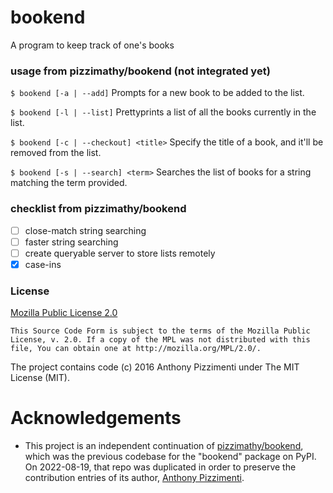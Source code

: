 bookend
=======

A program to keep track of one's books

### usage from pizzimathy/bookend (not integrated yet)

`$ bookend [-a | --add]`
Prompts for a new book to be added to the list.

`$ bookend [-l | --list]`
Prettyprints a list of all the books currently in the list.

`$ bookend [-c | --checkout] <title>`
Specify the title of a book, and it'll be removed from the list.

`$ bookend [-s | --search] <term>`
Searches the list of books for a string matching the term provided.


### checklist from pizzimathy/bookend

- [ ] close-match string searching
- [ ] faster string searching
- [ ] create queryable server to store lists remotely
- [x] case-ins

### License

[Mozilla Public License 2.0](https://www.mozilla.org/en-US/MPL/2.0/)

```
This Source Code Form is subject to the terms of the Mozilla Public
License, v. 2.0. If a copy of the MPL was not distributed with this
file, You can obtain one at http://mozilla.org/MPL/2.0/.
```

The project contains code (c) 2016 Anthony Pizzimenti
under The MIT License (MIT).

# Acknowledgements

- This project is an independent continuation of
  [pizzimathy/bookend](https://github.com/pizzimathy/bookend),
  which was the previous codebase for the "bookend" package on PyPI.
  On 2022-08-19, that repo was duplicated in order to preserve
  the contribution entries of its author,
  [Anthony Pizzimenti](https://github.com/pizzimathy).
